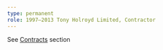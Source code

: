 ```yaml
---
type: permanent
role: 1997–2013 Tony Holroyd Limited, Contractor
---
```

See [Contracts][1] section

[1]: #contracts "Contracts worked"